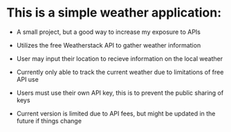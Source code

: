 # This is a simple weather application: 
  
- A small project, but a good way to increase my exposure to APIs
- Utilizes the free Weatherstack API to gather weather information
- User may input their location to recieve information on the local weather
- Currently only able to track the current weather due to limitations of free API use
- Users must use their own API key, this is to prevent the public sharing of keys

- Current version is limited due to API fees, but might be updated in the future if things change
  
